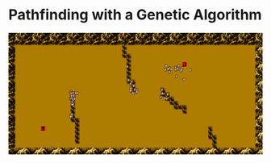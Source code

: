 # Pathfinding with a Genetic Algorithm

![Example](https://github.com/RobertEichner/PathfindingGeneticAlgorithm/blob/main/image.png)
